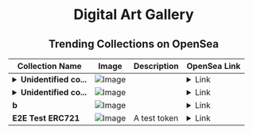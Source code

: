 <div align="center">

# Digital Art Gallery

## Trending Collections on OpenSea

| Collection Name                       | Image                                                                                     | Description                       | OpenSea Link                                                                                          |
|---------------------------------------|-------------------------------------------------------------------------------------------|-----------------------------------|--------------------------------------------------------------------------------------------------------|
| **<details><summary>Unidentified co...</summary>Unidentified contract 6749ec73-0f31-4147-9ddb-e0ecb0c481d6</details>** | ![Image](https://i.seadn.io/s/raw/files/a837708742ad8afcb35eb60ba787976d.jpg?w=500&auto=format?w=200&auto=format) |  | <details><summary>Link</summary>[Unidentified contract 6749ec73-0f31-4147-9ddb-e0ecb0c481d6](https://opensea.io/collection/unidentified-contract-6749ec73-0f31-4147-9ddb-e0ec)</details> |
| **<details><summary>Unidentified co...</summary>Unidentified contract d289ea20-3d6b-412b-8c8b-4b887f6c6950</details>** | ![Image](https://i.seadn.io/s/raw/files/a837708742ad8afcb35eb60ba787976d.jpg?w=500&auto=format?w=200&auto=format) |  | <details><summary>Link</summary>[Unidentified contract d289ea20-3d6b-412b-8c8b-4b887f6c6950](https://opensea.io/collection/unidentified-contract-d289ea20-3d6b-412b-8c8b-4b88)</details> |
| **b** | ![Image](https://i.seadn.io/s/raw/files/2e51f0ced806697ab50f64bcf41b01fe.jpg?w=500&auto=format?w=200&auto=format) |  | <details><summary>Link</summary>[b](https://opensea.io/collection/b-6118)</details> |
| **E2E Test ERC721** | ![Image](https://raw.seadn.io/files/746fa3515795d706aabee71859b53726.svg?w=200&auto=format) | A test token | <details><summary>Link</summary>[E2E Test ERC721](https://opensea.io/collection/e2e-test-erc721-1635)</details> |

</div>